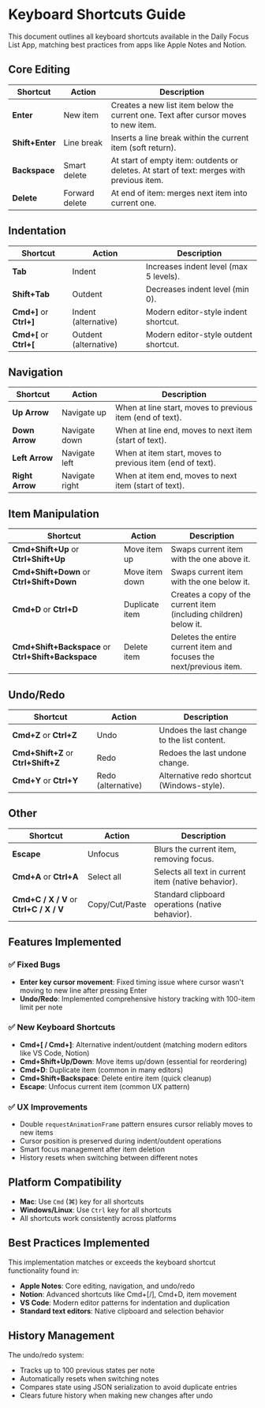 # Keyboard Shortcuts Guide

This document outlines all keyboard shortcuts available in the Daily Focus List App, matching best practices from apps like Apple Notes and Notion.

## Core Editing

| Shortcut | Action | Description |
|----------|--------|-------------|
| **Enter** | New item | Creates a new list item below the current one. Text after cursor moves to new item. |
| **Shift+Enter** | Line break | Inserts a line break within the current item (soft return). |
| **Backspace** | Smart delete | At start of empty item: outdents or deletes. At start of text: merges with previous item. |
| **Delete** | Forward delete | At end of item: merges next item into current one. |

## Indentation

| Shortcut | Action | Description |
|----------|--------|-------------|
| **Tab** | Indent | Increases indent level (max 5 levels). |
| **Shift+Tab** | Outdent | Decreases indent level (min 0). |
| **Cmd+]** or **Ctrl+]** | Indent (alternative) | Modern editor-style indent shortcut. |
| **Cmd+[** or **Ctrl+[** | Outdent (alternative) | Modern editor-style outdent shortcut. |

## Navigation

| Shortcut | Action | Description |
|----------|--------|-------------|
| **Up Arrow** | Navigate up | When at line start, moves to previous item (end of text). |
| **Down Arrow** | Navigate down | When at line end, moves to next item (start of text). |
| **Left Arrow** | Navigate left | When at item start, moves to previous item (end of text). |
| **Right Arrow** | Navigate right | When at item end, moves to next item (start of text). |

## Item Manipulation

| Shortcut | Action | Description |
|----------|--------|-------------|
| **Cmd+Shift+Up** or **Ctrl+Shift+Up** | Move item up | Swaps current item with the one above it. |
| **Cmd+Shift+Down** or **Ctrl+Shift+Down** | Move item down | Swaps current item with the one below it. |
| **Cmd+D** or **Ctrl+D** | Duplicate item | Creates a copy of the current item (including children) below it. |
| **Cmd+Shift+Backspace** or **Ctrl+Shift+Backspace** | Delete item | Deletes the entire current item and focuses the next/previous item. |

## Undo/Redo

| Shortcut | Action | Description |
|----------|--------|-------------|
| **Cmd+Z** or **Ctrl+Z** | Undo | Undoes the last change to the list content. |
| **Cmd+Shift+Z** or **Ctrl+Shift+Z** | Redo | Redoes the last undone change. |
| **Cmd+Y** or **Ctrl+Y** | Redo (alternative) | Alternative redo shortcut (Windows-style). |

## Other

| Shortcut | Action | Description |
|----------|--------|-------------|
| **Escape** | Unfocus | Blurs the current item, removing focus. |
| **Cmd+A** or **Ctrl+A** | Select all | Selects all text in current item (native behavior). |
| **Cmd+C / X / V** or **Ctrl+C / X / V** | Copy/Cut/Paste | Standard clipboard operations (native behavior). |

## Features Implemented

### ✅ Fixed Bugs
- **Enter key cursor movement**: Fixed timing issue where cursor wasn't moving to new line after pressing Enter
- **Undo/Redo**: Implemented comprehensive history tracking with 100-item limit per note

### ✅ New Keyboard Shortcuts
- **Cmd+[ / Cmd+]**: Alternative indent/outdent (matching modern editors like VS Code, Notion)
- **Cmd+Shift+Up/Down**: Move items up/down (essential for reordering)
- **Cmd+D**: Duplicate item (common in many editors)
- **Cmd+Shift+Backspace**: Delete entire item (quick cleanup)
- **Escape**: Unfocus current item (common UX pattern)

### ✅ UX Improvements
- Double `requestAnimationFrame` pattern ensures cursor reliably moves to new items
- Cursor position is preserved during indent/outdent operations
- Smart focus management after item deletion
- History resets when switching between different notes

## Platform Compatibility

- **Mac**: Use `Cmd` (⌘) key for all shortcuts
- **Windows/Linux**: Use `Ctrl` key for all shortcuts
- All shortcuts work consistently across platforms

## Best Practices Implemented

This implementation matches or exceeds the keyboard shortcut functionality found in:
- **Apple Notes**: Core editing, navigation, and undo/redo
- **Notion**: Advanced shortcuts like Cmd+[/], Cmd+D, item movement
- **VS Code**: Modern editor patterns for indentation and duplication
- **Standard text editors**: Native clipboard and selection behavior

## History Management

The undo/redo system:
- Tracks up to 100 previous states per note
- Automatically resets when switching notes
- Compares state using JSON serialization to avoid duplicate entries
- Clears future history when making new changes after undo

